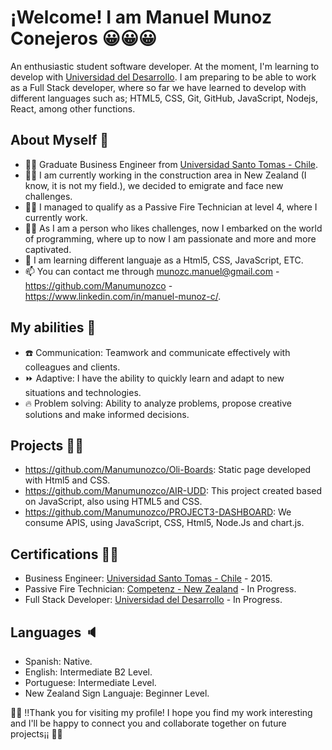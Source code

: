 # ¡Welcome! I am Manuel Munoz Conejeros 😀😀😀

An enthusiastic student software developer. At the moment, I'm learning to develop with [Universidad del Desarrollo](https://github.com/UDDBootcamp). I am preparing to be able to work as a Full Stack developer, where so far we have learned to develop with different languages such as; HTML5, CSS, Git, GitHub, JavaScript, Nodejs, React, among other functions.

## About Myself 💪

- 👨‍🎓 Graduate Business Engineer from [Universidad Santo Tomas - Chile](https://www.santotomas.cl/).
- 👷‍♂️ I am currently working in the construction area in New Zealand (I know, it is not my field.), we decided to emigrate and face new challenges.
- 👨‍🎓 I managed to qualify as a Passive Fire Technician at level 4, where I currently work.
- 👨‍🎓 As I am a person who likes challenges, now I embarked on the world of programming, where up to now I am passionate and more and more captivated.
- 🌱 I am learning different languaje as a Html5, CSS, JavaScript, ETC.
- 📫 You can contact me through munozc.manuel@gmail.com - https://github.com/Manumunozco - https://www.linkedin.com/in/manuel-munoz-c/.

## My abilities 🧠

- ☎️ Communication: Teamwork and communicate effectively with colleagues and clients.
- ⏩ Adaptive: I have the ability to quickly learn and adapt to new situations and technologies.
- 🔥 Problem solving: Ability to analyze problems, propose creative solutions and make informed decisions.

## Projects 👨‍💼

- https://github.com/Manumunozco/Oli-Boards: Static page developed with Html5 and CSS.
- https://github.com/Manumunozco/AIR-UDD: This project created based on JavaScript, also using HTML5 and CSS.
- https://github.com/Manumunozco/PROJECT3-DASHBOARD: We consume APIS, using JavaScript, CSS, Html5, Node.Js and chart.js.


## Certifications 🧑‍🎓

- Business Engineer: [Universidad Santo Tomas - Chile](https://www.santotomas.cl/) - 2015.
- Passive Fire Technician: [Competenz - New Zealand](https://www.competenz.org.nz/) - In Progress.
- Full Stack Developer: [Universidad del Desarrollo](https://github.com/UDDBootcamp) - In Progress.


## Languages 🔈

- Spanish: Native.
- English: Intermediate B2 Level.
- Portuguese: Intermediate Level.
- New Zealand Sign Languaje: Beginner Level.

🥳🥳 !!Thank you for visiting my profile! I hope you find my work interesting and I'll be happy to connect you and collaborate together on future projects¡¡ 🥳🥳
